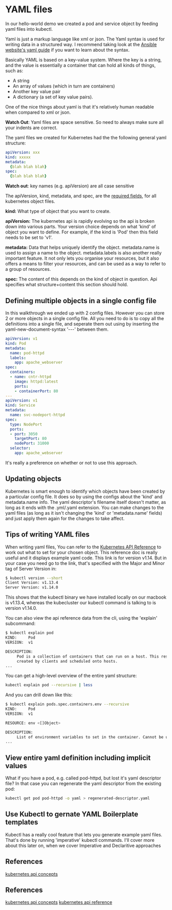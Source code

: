 # YAML files

In our hello-world demo we created a pod and service object by feeding yaml files into kubectl.

Yaml is just a markup language like xml or json. The Yaml syntax is used for writing data in a structured way. I recommend taking look at the [Ansible website's yaml guide](https://docs.ansible.com/ansible/latest/reference_appendices/YAMLSyntax.html) if you want to learn about the syntax.

Basically YAML is based on a key-value system. Where the key is a string, and the value is essentially a container that can hold all kinds of things, such as:

- A string
- An array of values (which in turn are containers)
- Another key value pair
- A dictionary (a set of key value pairs).

One of the nice things about yaml is that it's relatively human readable when compared to xml or json. 

**Watch Out**: Yaml files are space sensitive. So need to always make sure all your indents are correct.

The yaml files we created for Kubernetes had the the following general yaml structure:

```yaml
apiVersion: xxx
kind: xxxxx
metadata:
  {blah blah blah}
spec:
  {blah blah blah}
```

**Watch out**: key names (e.g. apiVersion) are all case sensitive


The apiVersion, kind, metadata, and spec, are the [required fields](https://kubernetes.io/docs/concepts/overview/working-with-objects/kubernetes-objects/#required-fields), for all kubernetes object files.

**kind:** What type of object that you want to create.

**apiVersion:** The kubernetes api is rapidly evolving so the api is broken down into various parts. Your version choice depends on what 'kind' of object you want to define.  For example, if the kind is 'Pod' then this field needs to be set to 'v1'.

**metadata:** Data that helps uniquely identify the object. metadata.name is used to assign a name to the object. metadata.labels is also another really important feature. It not only lets you organise your resources, but it also offers a means to filter your resources, and can be used as a way to refer to a group of resources.

**spec:** The content of this depends on the kind of object in question. Api specifies what structure+content this section should hold.

## Defining multiple objects in a single config file

In this walkthrough we ended up with 2 config files. However you can store 2 or more objects in a single config file. All you need to do is to copy all the definitions into a single file, and seperate them out using by inserting the yaml-new-document-syntax '---' between them. 

```yaml
apiVersion: v1
kind: Pod
metadata:
  name: pod-httpd
  labels:
    app: apache_webserver
spec:
  containers:
  - name: cntr-httpd
    image: httpd:latest
    ports:
    - containerPort: 80
---
apiVersion: v1
kind: Service
metadata:
  name: svc-nodeport-httpd
spec:
  type: NodePort
  ports:
  - port: 3050
    targetPort: 80
    nodePort: 31000
  selector:
    app: apache_webserver

```

It's really a preference on whether or not to use this approach.


## Updating objects

Kubernetes is smart enough to identify which objects have been created by a particular config file. It does so by using the configs about the 'kind' and metadata.name info. The yaml descriptor's filename itself doesn't matter, as long as it ends with the .yml/.yaml extension. You can make changes to the yaml files (as long as it isn't changing the 'kind' or 'metadata.name' fields) and just apply them again for the changes to take affect.

## Tips of writing YAML files

When writing yaml files, You can refer to the [Kubernetes API Reference](https://kubernetes.io/docs/reference/generated/kubernetes-api/v1.14/) to work out what to set for your chosen object. This reference doc is really useful and it displays example yaml code. This link is for version v1.14. But in your case you need go to the link, that's specified with the Major and Minor tag of Server Version in:

```bash
$ kubectl version --short
Client Version: v1.13.4
Server Version: v1.14.0
```

This shows that the kubectl binary we have installed locally on our macbook is v1.13.4, whereas the kubecluster our kubectl command is talking to is version v1.14.0.

You can also view the api reference data from the cli, using the 'explain' subcommand:

```bash
$ kubectl explain pod
KIND:     Pod
VERSION:  v1

DESCRIPTION:
     Pod is a collection of containers that can run on a host. This resource is
     created by clients and scheduled onto hosts.
...
```

You can get a high-level overview of the entire yaml structure:

```bash
kubectl explain pod --recursive | less
```

And you can drill down like this:

```bash
$ kubectl explain pods.spec.containers.env --recursive
KIND:     Pod
VERSION:  v1

RESOURCE: env <[]Object>

DESCRIPTION:
     List of environment variables to set in the container. Cannot be updated.
...
```


## View entire yaml definition including implicit values

What if you have a pod, e.g. called pod-httpd, but lost it's yaml descriptor file? In that case you can regenerate the yaml descriptor from the existing pod:

```bash
kubectl get pod pod-httpd -o yaml > regenerated-descriptor.yaml
```

## Use Kubectl to gernate YAML Boilerplate templates

Kubectl has a really cool feature that lets you generate example yaml files. That's done by running 'imperative' kubectl commands. I'll cover more about this later on, when we cover Imperative and Declaritive approaches

## References

[kubernetes api concepts](https://kubernetes.io/docs/concepts/overview/kubernetes-api/)



## References

[kubernetes api concepts](https://kubernetes.io/docs/concepts/overview/kubernetes-api/)
[kubernetes api reference](https://kubernetes.io/docs/reference/generated/kubernetes-api/v1.13/)